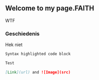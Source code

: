 ## Welcome to my page.FAITH

WTF

### Geschiedenis

Hek niet

```markdown
Syntax highlighted code block

Test

[Link](url) and ![Image](src)
```
